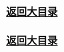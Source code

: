 # <a href="https://github.com/yangchenlarkin/gaodun/blob/master/README.md" target="_blank">返回大目录</a>

# <a href="https://github.com/yangchenlarkin/gaodun/blob/master/README.md" target="_blank">返回大目录</a>
